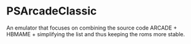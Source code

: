 # PSArcadeClassic
An emulator that focuses on combining the source code ARCADE + HBMAME + simplifying the list and thus keeping the roms more stable.
